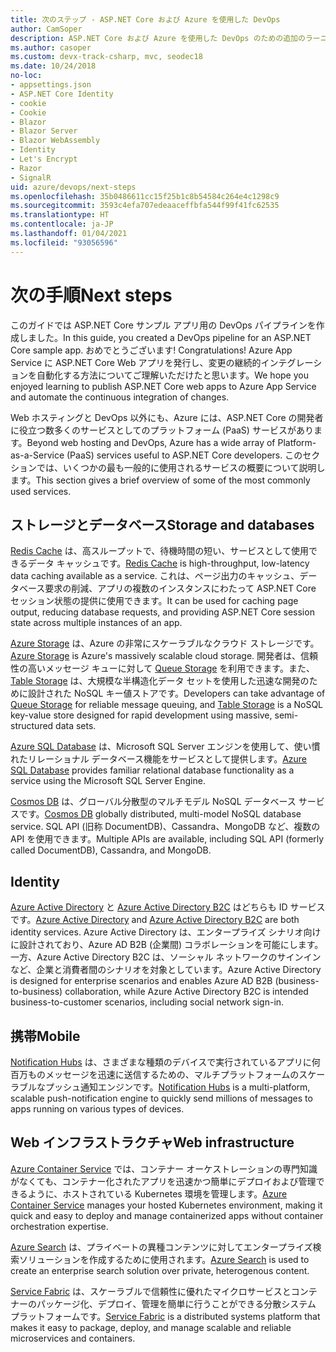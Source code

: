 ```yaml
---
title: 次のステップ - ASP.NET Core および Azure を使用した DevOps
author: CamSoper
description: ASP.NET Core および Azure を使用した DevOps のための追加のラーニング パス。
ms.author: casoper
ms.custom: devx-track-csharp, mvc, seodec18
ms.date: 10/24/2018
no-loc:
- appsettings.json
- ASP.NET Core Identity
- cookie
- Cookie
- Blazor
- Blazor Server
- Blazor WebAssembly
- Identity
- Let's Encrypt
- Razor
- SignalR
uid: azure/devops/next-steps
ms.openlocfilehash: 35b0486611cc15f25b1c8b54584c264e4c1298c9
ms.sourcegitcommit: 3593c4efa707edeaaceffbfa544f99f41fc62535
ms.translationtype: HT
ms.contentlocale: ja-JP
ms.lasthandoff: 01/04/2021
ms.locfileid: "93056596"
---
```

# <a name="next-steps"></a><span data-ttu-id="a16a5-103">次の手順</span><span class="sxs-lookup"><span data-stu-id="a16a5-103">Next steps</span></span>

<span data-ttu-id="a16a5-104">このガイドでは ASP.NET Core サンプル アプリ用の DevOps パイプラインを作成しました。</span><span class="sxs-lookup"><span data-stu-id="a16a5-104">In this guide, you created a DevOps pipeline for an ASP.NET Core sample app.</span></span> <span data-ttu-id="a16a5-105">おめでとうございます! </span><span class="sxs-lookup"><span data-stu-id="a16a5-105">Congratulations!</span></span> <span data-ttu-id="a16a5-106">Azure App Service に ASP.NET Core Web アプリを発行し、変更の継続的インテグレーションを自動化する方法についてご理解いただけたと思います。</span><span class="sxs-lookup"><span data-stu-id="a16a5-106">We hope you enjoyed learning to publish ASP.NET Core web apps to Azure App Service and automate the continuous integration of changes.</span></span>

<span data-ttu-id="a16a5-107">Web ホスティングと DevOps 以外にも、Azure には、ASP.NET Core の開発者に役立つ数多くのサービスとしてのプラットフォーム (PaaS) サービスがあります。</span><span class="sxs-lookup"><span data-stu-id="a16a5-107">Beyond web hosting and DevOps, Azure has a wide array of Platform-as-a-Service (PaaS) services useful to ASP.NET Core developers.</span></span> <span data-ttu-id="a16a5-108">このセクションでは、いくつかの最も一般的に使用されるサービスの概要について説明します。</span><span class="sxs-lookup"><span data-stu-id="a16a5-108">This section gives a brief overview of some of the most commonly used services.</span></span>

## <a name="storage-and-databases"></a><span data-ttu-id="a16a5-109">ストレージとデータベース</span><span class="sxs-lookup"><span data-stu-id="a16a5-109">Storage and databases</span></span>

<span data-ttu-id="a16a5-110">[Redis Cache](/azure/redis-cache/) は、高スループットで、待機時間の短い、サービスとして使用できるデータ キャッシュです。</span><span class="sxs-lookup"><span data-stu-id="a16a5-110">[Redis Cache](/azure/redis-cache/) is high-throughput, low-latency data caching available as a service.</span></span> <span data-ttu-id="a16a5-111">これは、ページ出力のキャッシュ、データベース要求の削減、アプリの複数のインスタンスにわたって ASP.NET Core セッション状態の提供に使用できます。</span><span class="sxs-lookup"><span data-stu-id="a16a5-111">It can be used for caching page output, reducing database requests, and providing ASP.NET Core session state across multiple instances of an app.</span></span>

<span data-ttu-id="a16a5-112">[Azure Storage](/azure/storage/) は、Azure の非常にスケーラブルなクラウド ストレージです。</span><span class="sxs-lookup"><span data-stu-id="a16a5-112">[Azure Storage](/azure/storage/) is Azure's massively scalable cloud storage.</span></span> <span data-ttu-id="a16a5-113">開発者は、信頼性の高いメッセージ キューに対して [Queue Storage](/azure/storage/queues/storage-queues-introduction) を利用できます。また、[Table Storage](/azure/storage/tables/table-storage-overview) は、大規模な半構造化データ セットを使用した迅速な開発のために設計された NoSQL キー値ストアです。</span><span class="sxs-lookup"><span data-stu-id="a16a5-113">Developers can take advantage of [Queue Storage](/azure/storage/queues/storage-queues-introduction) for reliable message queuing, and [Table Storage](/azure/storage/tables/table-storage-overview) is a NoSQL key-value store designed for rapid development using massive, semi-structured data sets.</span></span>

<span data-ttu-id="a16a5-114">[Azure SQL Database](/azure/sql-database/) は、Microsoft SQL Server エンジンを使用して、使い慣れたリレーショナル データベース機能をサービスとして提供します。</span><span class="sxs-lookup"><span data-stu-id="a16a5-114">[Azure SQL Database](/azure/sql-database/) provides familiar relational database functionality as a service using the Microsoft SQL Server Engine.</span></span>

<span data-ttu-id="a16a5-115">[Cosmos DB](/azure/cosmos-db/) は、グローバル分散型のマルチモデル NoSQL データベース サービスです。</span><span class="sxs-lookup"><span data-stu-id="a16a5-115">[Cosmos DB](/azure/cosmos-db/) globally distributed, multi-model NoSQL database service.</span></span> <span data-ttu-id="a16a5-116">SQL API (旧称 DocumentDB)、Cassandra、MongoDB など、複数の API を使用できます。</span><span class="sxs-lookup"><span data-stu-id="a16a5-116">Multiple APIs are available, including SQL API (formerly called DocumentDB), Cassandra, and MongoDB.</span></span>

## Identity

<span data-ttu-id="a16a5-117">[Azure Active Directory](/azure/active-directory/) と [Azure Active Directory B2C](/azure/active-directory-b2c/) はどちらも ID サービスです。</span><span class="sxs-lookup"><span data-stu-id="a16a5-117">[Azure Active Directory](/azure/active-directory/) and [Azure Active Directory B2C](/azure/active-directory-b2c/) are both identity services.</span></span> <span data-ttu-id="a16a5-118">Azure Active Directory は、エンタープライズ シナリオ向けに設計されており、Azure AD B2B (企業間) コラボレーションを可能にします。一方、Azure Active Directory B2C は、ソーシャル ネットワークのサインインなど、企業と消費者間のシナリオを対象としています。</span><span class="sxs-lookup"><span data-stu-id="a16a5-118">Azure Active Directory is designed for enterprise scenarios and enables Azure AD B2B (business-to-business) collaboration, while Azure Active Directory B2C is intended business-to-customer scenarios, including social network sign-in.</span></span>

## <a name="mobile"></a><span data-ttu-id="a16a5-119">携帯</span><span class="sxs-lookup"><span data-stu-id="a16a5-119">Mobile</span></span>

<span data-ttu-id="a16a5-120">[Notification Hubs](/azure/notification-hubs/) は、さまざまな種類のデバイスで実行されているアプリに何百万ものメッセージを迅速に送信するための、マルチプラットフォームのスケーラブルなプッシュ通知エンジンです。</span><span class="sxs-lookup"><span data-stu-id="a16a5-120">[Notification Hubs](/azure/notification-hubs/) is a multi-platform, scalable push-notification engine to quickly send millions of messages to apps running on various types of devices.</span></span>

## <a name="web-infrastructure"></a><span data-ttu-id="a16a5-121">Web インフラストラクチャ</span><span class="sxs-lookup"><span data-stu-id="a16a5-121">Web infrastructure</span></span>

<span data-ttu-id="a16a5-122">[Azure Container Service](/azure/aks/) では、コンテナー オーケストレーションの専門知識がなくても、コンテナー化されたアプリを迅速かつ簡単にデプロイおよび管理できるように、ホストされている Kubernetes 環境を管理します。</span><span class="sxs-lookup"><span data-stu-id="a16a5-122">[Azure Container Service](/azure/aks/) manages your hosted Kubernetes environment, making it quick and easy to deploy and manage containerized apps without container orchestration expertise.</span></span>

<span data-ttu-id="a16a5-123">[Azure Search](/azure/search/) は、プライベートの異種コンテンツに対してエンタープライズ検索ソリューションを作成するために使用されます。</span><span class="sxs-lookup"><span data-stu-id="a16a5-123">[Azure Search](/azure/search/) is used to create an enterprise search solution over private, heterogenous content.</span></span>

<span data-ttu-id="a16a5-124">[Service Fabric](/azure/service-fabric/) は、スケーラブルで信頼性に優れたマイクロサービスとコンテナーのパッケージ化、デプロイ、管理を簡単に行うことができる分散システム プラットフォームです。</span><span class="sxs-lookup"><span data-stu-id="a16a5-124">[Service Fabric](/azure/service-fabric/) is a distributed systems platform that makes it easy to package, deploy, and manage scalable and reliable microservices and containers.</span></span>
